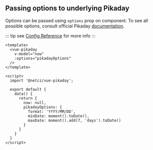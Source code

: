 ## Passing options to underlying Pikaday

Options can be passed using `options` prop on component.
To see all possible options, consult official Pikaday [documentation](https://github.com/dbushell/Pikaday#configuration).

::: tip
see [Config Reference](/config/#props) for more info
:::

<ClientOnly>
  <pikaday-options />
</ClientOnly>

```vue
<template>
  <vue-pikaday 
    v-model="now"
    :options="pikadayOptions" 
  />
</template>

<script>
  import '@netcz/vue-pikaday';

  export default {
    data() {
      return {
        now: null,
        pikadayOptions: {
          format: 'YYYY/MM/DD',
          minDate: moment().toDate(),
          maxDate: moment().add(7, 'days').toDate()
        }
      }
    }
  }
</script>
```
